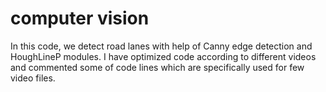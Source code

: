 # computer vision
In this code, we detect road lanes with help of Canny edge detection and HoughLineP modules. 
I have optimized code according to different videos and commented some of code lines which are specifically used for few video files.
